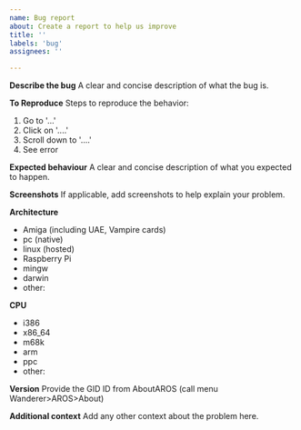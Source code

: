 ```yaml
---
name: Bug report
about: Create a report to help us improve
title: ''
labels: 'bug'
assignees: ''

---
```


**Describe the bug**
A clear and concise description of what the bug is.

**To Reproduce**
Steps to reproduce the behavior:
1. Go to '...'
2. Click on '....'
3. Scroll down to '....'
4. See error

**Expected behaviour**
A clear and concise description of what you expected to happen.

**Screenshots**
If applicable, add screenshots to help explain your problem.

**Architecture**
 - Amiga (including UAE, Vampire cards)
 - pc (native)
 - linux (hosted)
 - Raspberry Pi
 - mingw
 - darwin
 - other:
 
**CPU**
 - i386
 - x86_64
 - m68k
 - arm
 - ppc
 - other:

**Version**
Provide the GID ID from AboutAROS (call menu Wanderer>AROS>About)

**Additional context**
Add any other context about the problem here.
